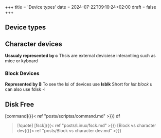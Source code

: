 +++
title = 'Device types'
date = 2024-07-22T09:10:24+02:00
draft = false
+++

## Device types


## Character devices 
**Ussualy represented by c**
Thsis are  external deviciese interantiing 
such as mice or kyboard 
### Block Devices 
**Represented by B**
To see the lsi of devices use **lsblk**
Short for *lsit block*
u can also use fdisk -l

## Disk Free 
[command]({{< ref "posts/scriptss/command.md" >}}) df 




>[!quote] [fsck]({{< ref "posts/Linux/fsck.md" >}})  [Block vs character dev]({{< ref "posts/Block vs character dev.md" >}})